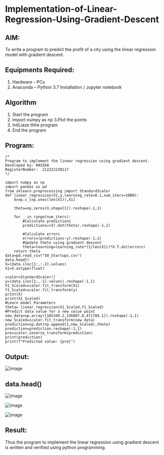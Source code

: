 # Implementation-of-Linear-Regression-Using-Gradient-Descent

## AIM:
To write a program to predict the profit of a city using the linear regression model with gradient descent.

## Equipments Required:
1. Hardware – PCs
2. Anaconda – Python 3.7 Installation / Jupyter notebook

## Algorithm
1. Start the program
2. Import numpy as np
3.Plot the points
4. IntiLiaze thhe program
5. End the program

## Program:
```
/*
Program to implement the linear regression using gradient descent.
Developed by: RASIKA
RegisterNumber:  212222230117
*/
```
```
import numpy as np 
import pandas as pd
from sklearn.preprocessing import StandardScaler
def linear_regression(X1,y,learning_rate=0.1,num_iters=1000):
    X=np.c_[np.ones(len(X1)),X1]
    
    theta=np.zeros(X.shape[1]).reshape(-1,1)
    
    for _ in range(num_iters):
        #Calculate predictions
        predictions=(X).dot(theta).reshape(-1,1)
        
        #Calculate errors
        errors=(predictions-y).reshape(-1,1)
        #Update theto using gradient descent
        theta=learning=learning_rate*(1/len(X1))*X.T.dot(errors)
    return theta
data=pd.read_csv("50_Startups.csv")
data.head()
X=(data.iloc[1:,:-2].values)
X1=X.astype(float)

scaler=StandardScaler()
y=(data.iloc[1:,-1].values).reshape(-1,1)
X1_Scaled=scaler.fit_transform(X1)
Y1_Scaled=scaler.fit_transform(y)
print(X)
print(X1_Scaled)
#Learn model Parameters
theta= linear_regression(X1_Scaled,Y1_Scaled)
#Predict data value for a new value point
new_data=np.array([165349.2,136897.8,471784.1]).reshape(-1,1)
new_Scaled=scaler.fit_transform(new_data)
prediction=np.dot(np.append(1,new_Scaled),theta)
prediction=prediction.reshape(-1,1)
pre=scaler.inverse_transform(prediction)
print(prediction)
print(f"Predicted value: {pre}")
```

## Output:

![image](https://github.com/ALANZION/Implementation-of-Linear-Regression-Using-Gradient-Descent/assets/145743064/5084f463-d960-4539-a561-5550f15b514b)

## data.head()
![image](https://github.com/ALANZION/Implementation-of-Linear-Regression-Using-Gradient-Descent/assets/145743064/bb638b3a-106d-4028-9a8e-69435db692cf)

![image](https://github.com/ALANZION/Implementation-of-Linear-Regression-Using-Gradient-Descent/assets/145743064/afa80037-7ed8-42aa-bc44-d4e6dbc3fbc2)


![image](https://github.com/ALANZION/Implementation-of-Linear-Regression-Using-Gradient-Descent/assets/145743064/9160bb6a-0609-47cc-a382-3d820efd195e)




## Result:
Thus the program to implement the linear regression using gradient descent is written and verified using python programming.
